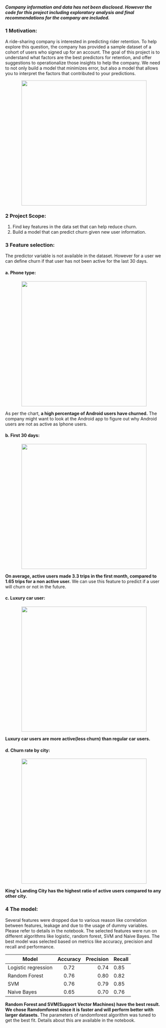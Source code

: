#### *Company information and data has not been disclosed. However the code for this project including exploratory analysis and final recommendations for the company are included.*


### 1 Motivation:
A ride-sharing company is interested in predicting rider retention. To help explore this question, the company has provided a sample dataset of a cohort of users who signed up for an account.
The goal of this project is to understand what factors are the best predictors for retention, and offer suggestions to operationalize those insights to help the company.
We need to not only build a model that minimizes error, but also a model that allows you to interpret the factors that contributed to your predictions.

<p align="center">
  <img src="https://cloud.githubusercontent.com/assets/10040565/22268501/682ae5b0-e24d-11e6-9f8a-0f270f3266df.jpg" width="400"/>
</p>

### 2 Project Scope:
1. Find key features in the data set that can help reduce churn.
2. Build a model that can predict churn given new user information.


### 3 Feature selection:
The predictor variable is not available in the dataset. However for a user we can define churn if that user has not been active for the last 30 days.
#### a. Phone type:
<p align="center">
  <img src="https://cloud.githubusercontent.com/assets/10040565/22271300/60e14cb6-e259-11e6-9d48-d175b13dbae4.png" width="400"/>
</p>

As per the chart, **a high percentage of Android users have churned.** The company might want to look at the Android app to figure out why Android users are not as active as Iphone users.

#### b. First 30 days:
<p align="center">
  <img src="https://cloud.githubusercontent.com/assets/10040565/22271301/60e56486-e259-11e6-9d30-d23144ce0cb7.png" width="400"/>
</p>

**On average, active users made 3.3 trips in the first month, compared to 1.65 trips for a non active user.** We can use this feature to predict if a user will churn or not in the future.

#### c. Luxury car user:
<p align="center">
  <img src="https://cloud.githubusercontent.com/assets/10040565/22272225/7192b93c-e25e-11e6-8160-ad82426dbdd3.png" width="400"/>
</p>

**Luxury car users are more active(less churn) than regular car users.**

#### d. Churn rate by city:
<p align="center">
  <img src="https://cloud.githubusercontent.com/assets/10040565/22271298/60dc81e0-e259-11e6-8f7c-587b7d9a4eba.png" width="400"/>
</p>

**King's Landing City has the highest ratio of active users compared to any other city.**


### 4 The model:
Several features were dropped due to various reason like correlation between features, leakage and due to the usage of dummy variables. Please refer to details in the notebook.
The selected features were run on different algorithms like logistic, random forest, SVM and Naive Bayes. The best model was selected based on metrics like accuracy, precision and recall and performance.

Model       | Accuracy           | Precision  | Recall
------------- |:-------------:| -----:|:-------
Logistic regression     | 0.72 | 0.74 | 0.85
Random Forest           | 0.76 | 0.80 | 0.82
SVM                     | 0.76 | 0.79 | 0.85
Naive Bayes             | 0.65 | 0.70 | 0.76


 **Random Forest and SVM(Support Vector Machines) have the best result. We chose Ramdomforest since it is faster and will perform better with larger datasets.**
 The parameters of randomforest algorithm was tuned to get the best fit. Details about this are available in the notebook.
